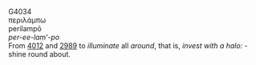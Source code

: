<body>
  <p>G4034<br>  περιλάμπω  <br> perilampō  <br><i>per-ee-lam‘-po </i><br>From <a href="g4012.htm">4012</a> and <a href="g2989.htm">2989</a>  to <i>illuminate</i> all <i>around</i>, that is, <i>invest</i> <i>with</i> <i>a</i> <i>halo:</i> - shine round about.<br></p>
 </body>